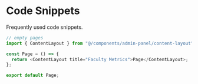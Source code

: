 # Code Snippets

Frequently used code snippets.  


```js
// empty pages
import { ContentLayout } from "@/components/admin-panel/content-layout";

const Page = () => {
  return <ContentLayout title="Faculty Metrics">Page</ContentLayout>;
};

export default Page;
```